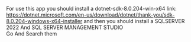 For use this app you should install a dotnet-sdk-8.0.204-win-x64
link: https://dotnet.microsoft.com/en-us/download/dotnet/thank-you/sdk-8.0.204-windows-x64-installer
and then you should install a    SQLSERVER 2022    And    SQL SERVER MANAGEMENT STUDIO    
Go And Search them
